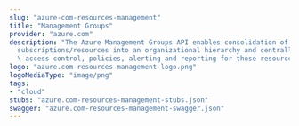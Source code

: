 ```yaml
---
slug: "azure-com-resources-management"
title: "Management Groups"
provider: "azure.com"
description: "The Azure Management Groups API enables consolidation of multiple \n\
  subscriptions/resources into an organizational hierarchy and centrally \nmanage\
  \ access control, policies, alerting and reporting for those resources.\n"
logo: "azure.com-resources-management-logo.png"
logoMediaType: "image/png"
tags:
- "cloud"
stubs: "azure.com-resources-management-stubs.json"
swagger: "azure.com-resources-management-swagger.json"
---
```

